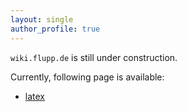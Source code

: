 ```yaml
---
layout: single
author_profile: true
---
```


`wiki.flupp.de` is still under construction.

Currently, following page is available:

- [latex](latex)
